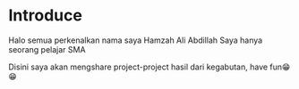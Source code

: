 # Introduce
Halo semua perkenalkan nama saya Hamzah Ali Abdillah
Saya hanya seorang pelajar SMA 

Disini saya akan mengshare project-project hasil dari kegabutan,
have fun😁😁
